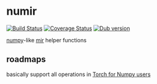 # numir

[![Build Status](https://travis-ci.org/ShigekiKarita/numir.svg?branch=master)](https://travis-ci.org/ShigekiKarita/numir)
[![Coverage Status](https://coveralls.io/repos/github/ShigekiKarita/numir/badge.svg?branch=master)](https://coveralls.io/github/ShigekiKarita/numir?branch=master)
<a href="https://code.dlang.org/packages/numir" title="Go to numir"><img src="https://img.shields.io/dub/v/numir.svg" alt="Dub version"></a>

[numpy](http://www.numpy.org)-like [mir](https://github.com/libmir) helper functions

## roadmaps

basically support all operations in [Torch for Numpy users](https://github.com/torch/torch7/wiki/Torch-for-Numpy-users)
